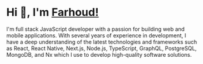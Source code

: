 # Hi 👋, I'm [Farhoud!](https://www.linkedin.com/in/farhoodshapouran/)

I'm full stack JavaScript developer with a passion for building web and mobile applications. With several years of experience in development, I have a deep understanding of the latest technologies and frameworks such as React, React Native, Next.js, Node.js, TypeScript, GraphQL, PostgreSQL, MongoDB, and Nx which I use to develop high-quality software solutions.
